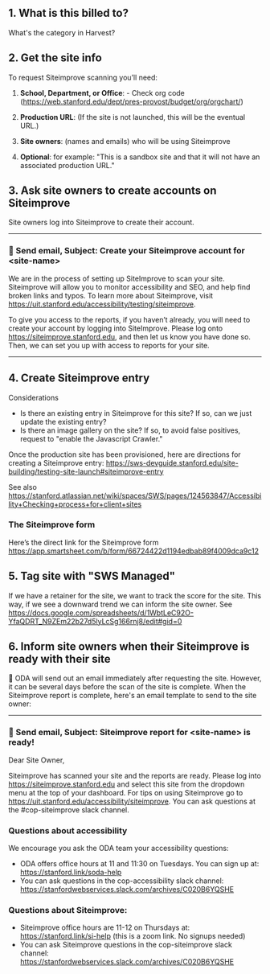 ## 1. What is this billed to?
What's the category in Harvest?

## 2. Get the site info
To request Siteimprove scanning you’ll need:

1. **School, Department, or Office**: - Check org code (https://web.stanford.edu/dept/pres-provost/budget/org/orgchart/)

1. **Production URL**: (If the site is not launched, this will be the eventual URL.)

1. **Site owners**: (names and emails) who will be using Siteimprove
2. **Optional**: for example: "This is a sandbox site and that it will not have an associated production URL."

## 3. Ask site owners to create accounts on Siteimprove
Site owners log into Siteimprove to create their account.

---

### 📧 Send email, Subject: Create your Siteimprove account for \<site-name\>

We are in the process of setting up SiteImprove to scan your site. Siteimprove will allow you to monitor accessibility and SEO, and help find broken links and typos. To learn more about Siteimprove, visit https://uit.stanford.edu/accessibility/testing/siteimprove.

To give you access to the reports, if you haven’t already, you will need to create your account by logging into SiteImprove. Please log onto https://siteimprove.stanford.edu, and then let us know you have done so. Then, we can set you up with access to reports for your site.

---

## 4. Create Siteimprove entry
Considerations

* Is there an existing entry in Siteimprove for this site? If so, can we just update the existing entry?
* Is there an image gallery on the site? If so, to avoid false positives, request to "enable the Javascript Crawler."

Once the production site has been provisioned, here are directions for creating a Siteimprove entry:
https://sws-devguide.stanford.edu/site-building/testing-site-launch#siteimprove-entry

See also https://stanford.atlassian.net/wiki/spaces/SWS/pages/124563847/Accessibility+Checking+process+for+client+sites

### The Siteimprove form

Here’s the direct link for the Siteimprove form
https://app.smartsheet.com/b/form/66724422d1194edbab89f4009dca9c12


## 5. Tag site with "SWS Managed"
If we have a retainer for the site, we want to track the score for the site. This way, if we see a downward trend we can inform the site owner.
See https://docs.google.com/spreadsheets/d/1WbtLeC92O-YfaQDRT_N9ZEm22b27d5lyLcSg166rnj8/edit#gid=0 

## 6. Inform site owners when their Siteimprove is ready with their site

📧 ODA will send out an email immediately after requesting the site. However, it can be several days before the scan of the site is complete. When the Siteimprove report is complete, here's an email template to send to the site owner:

---
### 📧 Send email, Subject: Siteimprove report for \<site-name\> is ready!

Dear Site Owner,

Siteimprove has scanned your site and the reports are ready. Please log into https://siteimprove.stanford.edu and select this site from the dropdown menu at the top of your dashboard.  For tips on using Siteimprove go to https://uit.stanford.edu/accessibility/siteimprove. You can ask questions at the #cop-siteimprove slack channel. 

### Questions about accessibility

We encourage you ask the ODA team your accessibility questions:

* ODA offers office hours at 11 and 11:30 on Tuesdays. You can sign up at: https://stanford.link/soda-help
* You can ask questions in the cop-accessibility slack channel:  https://stanfordwebservices.slack.com/archives/C020B6YQSHE

### Questions about Siteimprove:

* Siteimprove office hours are 11-12 on Thursdays at: https://stanford.link/si-help (this is a zoom link. No signups needed)
* You can ask Siteimprove questions in the cop-siteimprove slack channel: https://stanfordwebservices.slack.com/archives/C020B6YQSHE 


